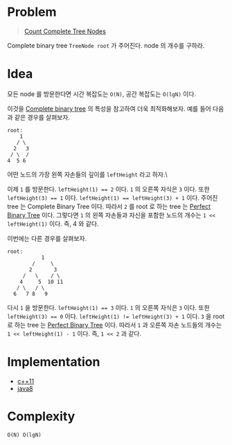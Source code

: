 # Problem

> [Count Complete Tree Nodes](https://leetcode.com/problems/count-complete-tree-nodes/)

Complete binary tree `TreeNode root` 가 주어진다. node 의
개수를 구하라.

# Idea

모든 node 를 방문한다면 시간 복잡도는 `O(N)`, 공간 복잡도는 `O(lgN)` 이다. 

이것을 [Complete binary tree](/doc/tree.md) 의 특성을 참고하여 더욱 최적화해보자. 예를 들어
다음과 같은 경우를 살펴보자.

```
root: 
    1
   / \
  2   3
 / \  /
4  5 6
```

어떤 노드의 가장 왼쪽 자손들의 깊이를 `leftHeight` 라고 하자.\

이제 `1` 를 방문한다. `leftHeight(1) == 2` 이다.  `1` 의 오른쪽 자식은 `3` 이다.
또한 `leftHeight(3) == 1` 이다. `leftHeight(1) == leftHeight(3) + 1` 이다.
주어진 tree 는 Complete Binary Tree 이다. 따라서 `2` 를 root 로 하는 tree 는
[Perfect Binary Tree](/doc/tree.md) 이다. 그렇다면 `1` 의 왼쪽 자손들과 자신을 포함한 노드의 개수는
`1 << leftHeight(1)` 이다.  즉, 4 와 같다.

이번에는 다른 경우를 살펴보자.

```
root: 
           1
        /     \
       2       3
     /   \    / \   
    4     5  10 11
   / \   / \ 
  6   7 8   9 
```

다시 `1` 을 방문한다. `leftHeight(1) == 3` 이다. `1` 의 오른쪽 자식은 `3` 이다.
또한 `leftHeight(3) == 0` 이다. `leftHeight(1) != leftHeight(3) + 1` 이다. `3`
을 root 로 하는 tree 는 [Perfect Binary Tree](/doc/tree.md) 이다. 따라서 `1` 과 오른쪽 자손
노드들의 개수는 `1 << leftHeight(1) - 1` 이다. 즉, `1 << 2` 과 같다.

# Implementation

* [c++11](a.cpp)
* [java8](MainApp.java)

# Complexity

```
O(N) O(lgN)
```
